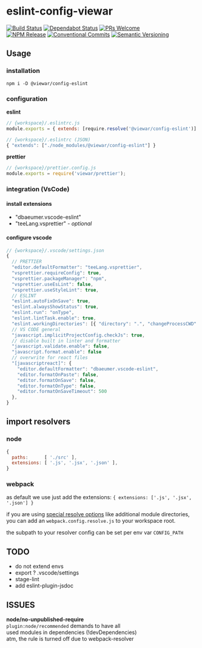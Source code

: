 # eslint-config-viewar

[![Build Status](https://travis-ci.com/viewar/config-eslint.svg?token=9j4kv11sMyqyMRAPNQXm&branch=master)](https://travis-ci.com/viewar/config-eslint)
[![Dependabot Status](https://api.dependabot.com/badges/status?host=github&repo=viewar/config-eslint&identifier=214496490)](https://dependabot.com)
[![PRs Welcome][pr-welcome]](http://makeapullrequest.com)<br />
[![NPM Release](https://img.shields.io/npm/v/%40viewar%2Fconfig-eslint.svg?style=flat)](https://www.npmjs.com/package/%40viewar%2Fconfig-eslint)
[![Conventional Commits](https://img.shields.io/badge/✔-Conventional%20Commits-blue.svg)](https://conventionalcommits.org)
[![Semantic Versioning][semantic-img]][semantic-url]

<!-- badge-urls -->

[pr-welcome]: https://img.shields.io/badge/PRs-welcome-brightgreen.svg
[semantic-img]: https://img.shields.io/badge/%20%20%F0%9F%93%A6%F0%9F%9A%80-semantic--release-blue.svg
[semantic-url]: https://semver.org/

<!-- /badge-urls -->

## Usage

### installation

`npm i -D @viewar/config-eslint`

### configuration

**eslint**

```js
// {workspace}/.eslintrc.js
module.exports = { extends: [require.resolve('@viewar/config-eslint')] };

// {workspace}/.eslintrc (JSON)
{ "extends": ["./node_modules/@viewar/config-eslint"] }
```

**prettier**

```js
// {workspace}/prettier.config.js
module.exports = require('viewar/prettier');
```

### integration (VsCode)

#### install extensions

- "dbaeumer.vscode-eslint"
- "teeLang.vsprettier" _- optional_

#### configure vscode

```javascript
// {workspace}/.vscode/settings.json
{
  // PRETTIER
  "editor.defaultFormatter": "teeLang.vsprettier",
  "vsprettier.requireConfig": true,
  "vsprettier.packageManager": "npm",
  "vsprettier.useEsLint": false,
  "vsprettier.useStyleLint": true,
  // ESLINT
  "eslint.autoFixOnSave": true,
  "eslint.alwaysShowStatus": true,
  "eslint.run": "onType",
  "eslint.lintTask.enable": true,
  "eslint.workingDirectories": [{ "directory": ".", "changeProcessCWD": true }],
  // VS CODE general
  "javascript.implicitProjectConfig.checkJs": true,
  // disable built in linter and formatter
  "javascript.validate.enable": false,
  "javascript.format.enable": false
  // overwrite for react files
  "[javascriptreact]": {
    "editor.defaultFormatter": "dbaeumer.vscode-eslint",
    "editor.formatOnPaste": false,
    "editor.formatOnSave": false,
    "editor.formatOnType": false,
    "editor.formatOnSaveTimeout": 500
  },
}

```

## import resolvers

### node

```javascript
{
  paths:      [ './src' ],
  extensions: [ '.js', '.jsx', '.json' ],
}
```

### webpack

as default we use just add the extensions:
`{ extensions: ['.js', '.jsx', '.json'] }`

if you are using [special resolve options](https://github.com/viewar/webpack/blob/master/src/webpack.config.resolve.js) like additional module directories,  
you can add an `webpack.config.resolve.js` to your workspace root.

the subpath to your resolver config can be set per env var `CONFIG_PATH`

## TODO

- do not extend envs
- export ? .vscode/settings
- stage-lint
- add eslint-plugin-jsdoc

## ISSUES

**node/no-unpublished-require**  
 `plugin:node/recommended` demands to have all  
 used modules in dependencies (!devDependencies)  
 atm, the rule is turned off due to webpack-resolver
